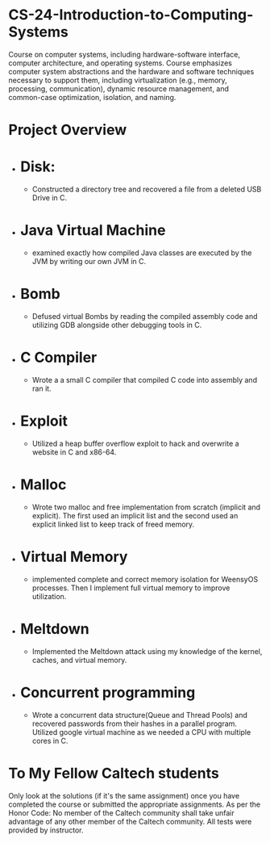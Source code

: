 # CS-24-Introduction-to-Computing-Systems
Course on computer systems, including hardware-software interface, computer architecture, and operating systems. Course emphasizes computer system abstractions and the hardware and software techniques necessary to support them, including virtualization (e.g., memory, processing, communication), dynamic resource management, and common-case optimization, isolation, and naming.
# Project Overview 
- # Disk:
  - Constructed a directory tree and recovered a file from a deleted USB Drive in C.
- # Java Virtual Machine
  - examined exactly how compiled Java classes are executed by the JVM by writing our own JVM in C.
- # Bomb
  - Defused virtual Bombs by reading the compiled assembly code and utilizing GDB alongside other debugging tools in C.
- # C Compiler
  - Wrote a a small C compiler that compiled C code into assembly and ran it.
- # Exploit
  - Utilized a heap buffer overflow exploit to hack and overwrite a website in C and x86-64.
- # Malloc
  - Wrote two malloc and free implementation from scratch (implicit and explicit). The first used an implicit list and the second used an explicit linked list to keep track of freed memory.
- # Virtual Memory
  - implemented complete and correct memory isolation for WeensyOS processes. Then I implement full virtual memory to improve utilization. 
- # Meltdown
  - Implemented the Meltdown attack using my knowledge of the kernel, caches, and virtual memory.
- # Concurrent programming 
  - Wrote a concurrent data structure(Queue and Thread Pools) and recovered passwords from their hashes in a parallel program. Utilized google virtual machine as we needed a CPU with multiple cores in C.
# To My Fellow Caltech students
Only look at the solutions (if it's the same assignment) once you have completed the course or submitted the appropriate assignments.
As per the Honor Code: No member of the Caltech community shall take unfair advantage of any other member of the Caltech community. All tests were provided by instructor.

